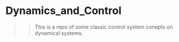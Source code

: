 # Dynamics_and_Control
>> This is a repo of some classic control system conepts on dynamical systems.
